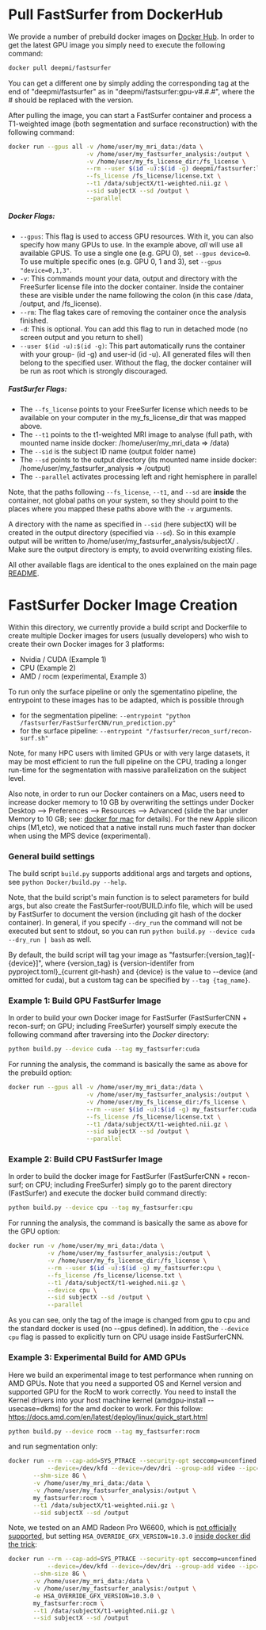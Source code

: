 # Pull FastSurfer from DockerHub

We provide a number of prebuild docker images on [Docker Hub](https://hub.docker.com/r/deepmi/fastsurfer/tags). In order to get the latest GPU image you simply need to execute the following command:

```bash 
docker pull deepmi/fastsurfer
```
You can get a different one by simply adding the corresponding tag at the end of "deepmi/fastsurfer" as in "deepmi/fastsurfer:gpu-v#.#.#", where the # should be replaced with the version. 

After pulling the image, you can start a FastSurfer container and process a T1-weighted image (both segmentation and surface reconstruction) with the following command:

```bash
docker run --gpus all -v /home/user/my_mri_data:/data \
                      -v /home/user/my_fastsurfer_analysis:/output \
                      -v /home/user/my_fs_license_dir:/fs_license \
                      --rm --user $(id -u):$(id -g) deepmi/fastsurfer:latest \
                      --fs_license /fs_license/license.txt \
                      --t1 /data/subjectX/t1-weighted.nii.gz \
                      --sid subjectX --sd /output \
                      --parallel
```

##### Docker Flags:
* `--gpus`: This flag is used to access GPU resources. With it, you can also specify how many GPUs to use. In the example above, _all_ will use all available GPUS. To use a single one (e.g. GPU 0), set `--gpus device=0`. To use multiple specific ones (e.g. GPU 0, 1 and 3), set `--gpus "device=0,1,3"`.
* `-v`: This commands mount your data, output and directory with the FreeSurfer license file into the docker container. Inside the container these are visible under the name following the colon (in this case /data, /output, and /fs_license).
* `--rm`: The flag takes care of removing the container once the analysis finished. 
* `-d`: This is optional. You can add this flag to run in detached mode (no screen output and you return to shell)
* `--user $(id -u):$(id -g)`: This part automatically runs the container with your group- (id -g) and user-id (id -u). All generated files will then belong to the specified user. Without the flag, the docker container will be run as root which is strongly discouraged.

##### FastSurfer Flags:
* The `--fs_license` points to your FreeSurfer license which needs to be available on your computer in the my_fs_license_dir that was mapped above. 
* The `--t1` points to the t1-weighted MRI image to analyse (full path, with mounted name inside docker: /home/user/my_mri_data => /data)
* The `--sid` is the subject ID name (output folder name)
* The `--sd` points to the output directory (its mounted name inside docker: /home/user/my_fastsurfer_analysis => /output)
* The `--parallel` activates processing left and right hemisphere in parallel

Note, that the paths following `--fs_license`, `--t1`, and `--sd` are __inside__ the container, not global paths on your system, so they should point to the places where you mapped these paths above with the `-v` arguments. 

A directory with the name as specified in `--sid` (here subjectX) will be created in the output directory (specified via `--sd`). So in this example output will be written to /home/user/my_fastsurfer_analysis/subjectX/ . Make sure the output directory is empty, to avoid overwriting existing files. 

All other available flags are identical to the ones explained on the main page [README](../README.md).


# FastSurfer Docker Image Creation

Within this directory, we currently provide a build script and Dockerfile to create multiple Docker images for users (usually developers) who wish to create their own Docker images for 3 platforms:

* Nvidia / CUDA (Example 1)
* CPU (Example 2)
* AMD / rocm (experimental, Example 3)

To run only the surface pipeline or only the sgementatino pipeline, the entrypoint to these images has to be adapted, which is possible through
-  for the segmentation pipeline: `--entrypoint "python /fastsurfer/FastSurferCNN/run_prediction.py"`
-  for the surface pipeline: `--entrypoint "/fastsurfer/recon_surf/recon-surf.sh"`

Note, for many HPC users with limited GPUs or with very large datasets, it may be most efficient to run the full pipeline on the CPU, trading a longer run-time for the segmentation with massive parallelization on the subject level. 

Also note, in order to run our Docker containers on a Mac, users need to increase docker memory to 10 GB by overwriting the settings under Docker Desktop --> Preferences --> Resources --> Advanced (slide the bar under Memory to 10 GB; see: [docker for mac](https://docs.docker.com/docker-for-mac/) for details). For the new Apple silicon chips (M1,etc), we noticed that a native install runs much faster than docker when using the MPS device (experimental). 

### General build settings
The build script `build.py` supports additional args and targets and options, see `python Docker/build.py --help`.

Note, that the build script's main function is to select parameters for build args, but also create the FastSurfer-root/BUILD.info file, which will be used by FastSurfer to document the version (including git hash of the docker container). 
In general, if you specify `--dry_run` the command will not be executed but sent to stdout, so you can run `python build.py --device cuda --dry_run | bash` as well.

By default, the build script will tag your image as "fastsurfer:{version_tag}[-{device}]", where {version_tag} is {version-identifer from pyproject.toml}_{current git-hash} and {device} is the value to --device (and omitted for cuda), but a custom tag can be specified by `--tag {tag_name}`. 

### Example 1: Build GPU FastSurfer Image

In order to build your own Docker image for FastSurfer (FastSurferCNN + recon-surf; on GPU; including FreeSurfer) yourself simply execute the following command after traversing into the *Docker* directory: 

```bash
python build.py --device cuda --tag my_fastsurfer:cuda
```

For running the analysis, the command is basically the same as above for the prebuild option:
```bash
docker run --gpus all -v /home/user/my_mri_data:/data \
                      -v /home/user/my_fastsurfer_analysis:/output \
                      -v /home/user/my_fs_license_dir:/fs_license \
                      --rm --user $(id -u):$(id -g) my_fastsurfer:cuda \
                      --fs_license /fs_license/license.txt \
                      --t1 /data/subjectX/t1-weighted.nii.gz \
                      --sid subjectX --sd /output \
                      --parallel
```


### Example 2: Build CPU FastSurfer Image

In order to build the docker image for FastSurfer (FastSurferCNN + recon-surf; on CPU; including FreeSurfer) simply go to the parent directory (FastSurfer) and execute the docker build command directly:

```bash
python build.py --device cpu --tag my_fastsurfer:cpu
```

For running the analysis, the command is basically the same as above for the GPU option:
```bash
docker run -v /home/user/my_mri_data:/data \
           -v /home/user/my_fastsurfer_analysis:/output \
           -v /home/user/my_fs_license_dir:/fs_license \
           --rm --user $(id -u):$(id -g) my_fastsurfer:cpu \
           --fs_license /fs_license/license.txt \
           --t1 /data/subjectX/t1-weighed.nii.gz \
           --device cpu \
           --sid subjectX --sd /output \
           --parallel
```

As you can see, only the tag of the image is changed from gpu to cpu and the standard docker is used (no --gpus defined). In addition, the `--device cpu` flag is passed to explicitly turn on CPU usage inside FastSurferCNN.


### Example 3: Experimental Build for AMD GPUs

Here we build an experimental image to test performance when running on AMD GPUs. Note that you need a supported OS and Kernel version and supported GPU for the RocM to work correctly. You need to install the Kernel drivers into 
your host machine kernel (amdgpu-install --usecase=dkms) for the amd docker to work. For this follow:
https://docs.amd.com/en/latest/deploy/linux/quick_start.html

```bash
python build.py --device rocm --tag my_fastsurfer:rocm
```

and run segmentation only:

```bash
docker run --rm --cap-add=SYS_PTRACE --security-opt seccomp=unconfined \
           --device=/dev/kfd --device=/dev/dri --group-add video --ipc=host \
	   --shm-size 8G \
	   -v /home/user/my_mri_data:/data \
	   -v /home/user/my_fastsurfer_analysis:/output \
	   my_fastsurfer:rocm \
	   --t1 /data/subjectX/t1-weighted.nii.gz \
	   --sid subjectX --sd /output 
```

Note, we tested on an AMD Radeon Pro W6600, which is [not officially supported](https://docs.amd.com/en/latest/release/gpu_os_support.html), but setting `HSA_OVERRIDE_GFX_VERSION=10.3.0` [inside docker did the trick](https://en.opensuse.org/AMD_OpenCL#ROCm_-_Running_on_unsupported_hardware):

```bash
docker run --rm --cap-add=SYS_PTRACE --security-opt seccomp=unconfined \
           --device=/dev/kfd --device=/dev/dri --group-add video --ipc=host \
	   --shm-size 8G \
	   -v /home/user/my_mri_data:/data \
	   -v /home/user/my_fastsurfer_analysis:/output \
	   -e HSA_OVERRIDE_GFX_VERSION=10.3.0 \
	   my_fastsurfer:rocm \
	   --t1 /data/subjectX/t1-weighted.nii.gz \
	   --sid subjectX --sd /output 
```

